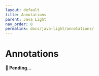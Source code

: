 ```yaml
---
layout: default
title: Annotations
parent: Java Light
nav_order: 8
permalink: docs/java-light/annotations/
---
```


# Annotations

**🚧 Pending...**
